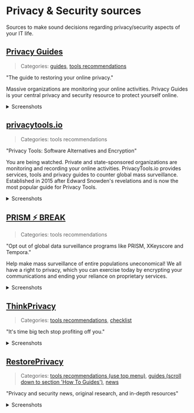 # Privacy & Security sources

Sources to make sound decisions regarding privacy/security aspects of your IT life.


## [Privacy Guides](https://www.privacyguides.org/)
> Categories: [guides](https://www.privacyguides.org/basics/threat-modeling/), [tools recommendations](https://www.privacyguides.org/tools/)

"The guide to restoring your online privacy."

Massive organizations are monitoring your online activities. Privacy Guides is your central privacy and security resource to protect yourself online.

<details>
  <summary>Screenshots</summary>
  <img src="https://user-images.githubusercontent.com/18366087/191383244-53f3b0d7-b25d-4ddb-addc-d3be0b4dfa99.png">
  <br><br>
  <img src="https://user-images.githubusercontent.com/18366087/191383370-d7f62e01-5896-4524-885b-66ac5dcb5d32.png">
</details>


## [privacytools.io](https://www.privacytools.io/)
> Categories: tools recommendations

"Privacy Tools: Software Alternatives and Encryption"

You are being watched. Private and state-sponsored organizations are monitoring and recording your online activities. PrivacyTools.io provides services, tools and privacy guides to counter global mass surveillance. Established in 2015 after Edward Snowden's revelations and is now the most popular guide for Privacy Tools.

<details>
  <summary>Screenshots</summary>
  <img src="https://user-images.githubusercontent.com/18366087/191383540-39ce189a-e248-4ce5-90ab-e25e6bcccbfb.png">
</details>


## [PRISM ⚡ BREAK](https://prism-break.org/en/)
> Categories: tools recommendations

"Opt out of global data surveillance programs like PRISM, XKeyscore and Tempora."

Help make mass surveillance of entire populations uneconomical! We all have a right to privacy, which you can exercise today by encrypting your communications and ending your reliance on proprietary services.

<details>
  <summary>Screenshots</summary>
  <img src="https://user-images.githubusercontent.com/18366087/191383631-fa925729-2c30-4b36-9da1-b030e2ff203f.png">
</details>


## [ThinkPrivacy](https://www.thinkprivacy.ch/)
> Categories: [tools recommendations](https://www.thinkprivacy.ch/), [checklist](https://www.thinkprivacy.ch/checklist/)

"It's time big tech stop profiting off you."

<details>
  <summary>Screenshots</summary>
  <img src="https://user-images.githubusercontent.com/18366087/191383816-3be12cfd-a954-48be-9b17-1af3d308c132.png">
  <br><br>
  <img src="https://user-images.githubusercontent.com/18366087/191383865-b8972257-62e7-401f-8a81-9f05559fe925.png">
</details>


## [RestorePrivacy](https://restoreprivacy.com/)
> Categories: [tools recommendations (use top menu)](https://restoreprivacy.com/), [guides (scroll down to section 'How To Guides')](https://restoreprivacy.com/), [news](https://restoreprivacy.com/category/news-reports/)

"Privacy and security news, original research, and in-depth resources"

<details>
  <summary>Screenshots</summary>
  <img src="https://user-images.githubusercontent.com/18366087/191384147-60b74d51-8a89-467e-953e-9538544240ce.png">
  <br><br>
  <img src="https://user-images.githubusercontent.com/18366087/191384030-b34e5c34-20b3-499a-801e-a88fae089601.png">
  <br><br>
  <img src="https://user-images.githubusercontent.com/18366087/191384187-c59da29b-eded-4346-8e42-637a47e1e75b.png">
</details>
